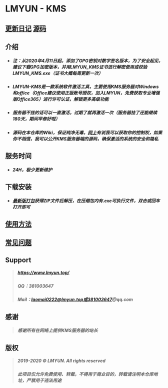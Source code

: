 # LMYUN - KMS

## [更新日记](https://github.com/Laomai0222/lmyun-kms/wiki/%E6%9B%B4%E6%96%B0%E6%97%A5%E5%BF%97)  [源码](https://github.com/Laomai0222/lmyun-kms/wiki/%E6%BA%90%E7%A0%81)

## 介绍

* ##### 注：从2020年4月11日起，添加了GPG密钥对数字签名版本，为了安全起见，建议下载GPG加密版本，并用LMYUN_KMS证书进行解密使用或校验LMYUN_KMS.exe（证书大概每周更新一次）
* ##### LMYUN-KMS是一款系统软件激活工具，主要使用KMS服务器对Windows和office（Office建议使用正版账号授权，加入LMYUN，免费获取专业增强版Office365）进行许可认证，解锁更多高级功能
* ##### 服务器不挂的话可以一直激活，过期了就再激活一次（服务器挂了还能继续180天，期间早修好啦）
* ##### 源码在本仓库的Wiki，保证纯净无毒，[网上](https://baijiahao.baidu.com/s?id=1598179499713784138&wfr=spider&for=pc)有说我可以获取你的控制权，如果你不相信，我可以公开KMS服务器端的源码，确保激活的系统的安全和隐私

## 服务时间
* ##### 24H，极少更新维护

## 下载安装

* ##### [最新版打包](https://github.com/Laomai0222/lmyun-kms/archive/master.zip)获得ZIP文件后解压，在压缩包内有.exe可执行文件，双击或回车打开即可

## [使用方法](https://github.com/Laomai0222/lmyun-kms/wiki/%E4%BD%BF%E7%94%A8%E6%96%B9%E6%B3%95)

## [常见问题](https://github.com/Laomai0222/lmyun-kms/wiki/%E5%B8%B8%E8%A7%81%E9%97%AE%E9%A2%98)

## Support

> ##### https://www.lmyun.top/
> ##### QQ：381003647
> ##### Mail：laomai0222@lmyun.top或381003647@qq.com

## 感谢

> ##### 感谢所有在网络上提供KMS服务器的站长

## 版权

> ##### 2019-2020 © LMYUN. All rights reserved
> ##### 此项目仅允许免费使用、转载，不得用于商业目的，转载请注明本仓库地址，严禁用于违法用途

